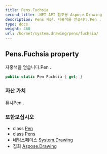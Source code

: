 ```yaml
---
title: Pens.Fuchsia
second_title: .NET API 참조용 Aspose.Drawing
description: Pens 재산. 자홍색을 얻습니다.Pen .
type: docs
weight: 460
url: /ko/net/system.drawing/pens/fuchsia/
---
```

## Pens.Fuchsia property

자홍색을 얻습니다.Pen .

```csharp
public static Pen Fuchsia { get; }
```

### 자산 가치

퓨샤Pen .

### 또한보십시오

* class [Pen](../../pen/)
* class [Pens](../)
* 네임스페이스 [System.Drawing](../../pens/)
* 집회 [Aspose.Drawing](../../../)


